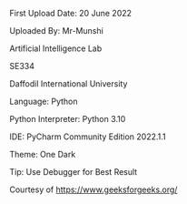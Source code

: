 First Upload Date: 20 June 2022

Uploaded By: Mr-Munshi

Artificial Intelligence Lab

SE334

Daffodil International University

Language: Python

Python Interpreter: Python 3.10

IDE: PyCharm Community Edition 2022.1.1

Theme: One Dark

Tip: Use Debugger for Best Result

Courtesy of https://www.geeksforgeeks.org/
